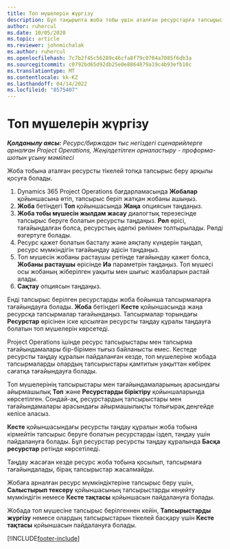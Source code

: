 ```yaml
---
title: Топ мүшелерін жүргізу
description: Бұл тақырыпта жоба тобы үшін аталған ресурстарға тапсырыс беру және оларды тапсырмаларға тағайындау туралы ақпарат берілген.
author: ruhercul
ms.date: 10/05/2020
ms.topic: article
ms.reviewer: johnmichalak
ms.author: ruhercul
ms.openlocfilehash: 7c7b2f45c56289c46cfa8f79c0704a7085f6db3a
ms.sourcegitcommit: c0792bd65d92db25e0e8864879a19c4b93efb10c
ms.translationtype: MT
ms.contentlocale: kk-KZ
ms.lasthandoff: 04/14/2022
ms.locfileid: "8575407"
---
```

# <a name="maintain-team-members"></a>Топ мүшелерін жүргізу

_**Қолданылу аясы:** Ресурс/биржадан тыс негіздегі сценарийлерге арналған Project Operations, Жеңілдетілген орналастыру - проформа-шотын ұсыну мәмілесі_

Жоба тобына аталған ресурсты тікелей топқа тапсырыс беру арқылы қосуға болады.

1. Dynamics 365 Project Operations бағдарламасында **Жобалар** қойыншасына өтіп, тапсырыс беріп жатқан жобаны ашыңыз.
2. **Жоба** бетіндегі **Топ** қойыншасында **Жаңа** опциясын таңдаңыз. 
3. **Жоба тобы мүшесін жылдам жасау** диалогтық терезесінде тапсырыс беруге болатын ресурсты таңдаңыз. **Рөл** өрісі, тағайындалған болса, ресурстың әдепкі рөлімен толтырылады. Рөлді өзгертуге болады. 
4. Ресурс қажет болатын басталу және аяқталу күндерін таңдап, ресурс мүмкіндігін тағайындау әдісін таңдаңыз. 
5. Топ мүшесін жобаны растаушы ретінде тағайындау қажет болса, **Жобаны растаушы** өрісінде **Иә** параметрін таңдаңыз. Топ мүшесі осы жобаның жіберілген уақыты мен шығыс жазбаларын растай алады. 
6. **Сақтау** опциясын таңдаңыз.

Енді тапсырыс берілген ресурстарды жоба бойынша тапсырмаларға тағайындауға болады. **Жоба** бетіндегі **Кесте** қойыншасында жаңа ресурсқа тапсырмалар тағайындаңыз. Тапсырмалар торындағы **Ресурстар** өрісінен іске қосылған ресурсты таңдау құралы таңдауға болатын топ мүшелерін көрсетеді.


Project Operations ішінде ресурс тапсырыстары мен тапсырма тағайындамалары бір-бірімен тығыз байланысты емес. Кестеде ресурсты таңдау құралын пайдаланған кезде, топ мүшелеріне жобада тапсырмаларды олардың тапсырыстары қамтитын уақыттан көбірек сағатқа тағайындауға болады.

Топ мүшелерінің тапсырыстары мен тағайындамаларының арасындағы айырмашылық **Топ** және **Ресурстарды біріктіру** қойыншаларында көрсетілген. Сондай-ақ, ресурстардың тапсырыстары мен тағайындамалары арасындағы айырмашылықты толығырақ деңгейде келісе аласыз.

**Кесте** қойыншасындағы ресурсты таңдау құралын жоба тобына кірмейтін тапсырыс беруге болатын ресурстарды іздеп, таңдау үшін пайдалануға болады. Бұл ресурстар ресурсты таңдау құралында **Басқа ресурстар** ретінде көрсетіледі.

Таңдау жасаған кезде ресурс жоба тобына қосылып, тапсырмаға тағайындалады, бірақ тапсырыстар жасалмайды.

Жобаға арналған ресурс мүмкіндіктеріне тапсырыс беру үшін, **Салыстырып тексеру** қойыншасының тапсырыстарды кеңейту мүмкіндігін немесе **Кесте тақтасы** қойыншасын пайдалануға болады.

Жобада топ мүшесіне тапсырыс берілгеннен кейін, **Тапсырыстарды жүргізу** немесе олардың тапсырыстарын тікелей басқару үшін **Кесте тақтасы** қойыншасын пайдалануға болады.


[!INCLUDE[footer-include](../includes/footer-banner.md)]
